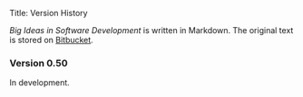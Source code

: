 Title: Version History

<cite>Big Ideas in Software Development</cite> is written in Markdown. The original text is stored on <a href="https://bitbucket.org/account/user/pspub/projects/SOF" target="ref">Bitbucket</a>.

### Version 0.50

In development.
